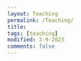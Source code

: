 ```yaml
---
layout: Teaching
permalink: /Teaching/
title: 
tags: [teaching]
modified: 3-9-2023
comments: false
---
```

